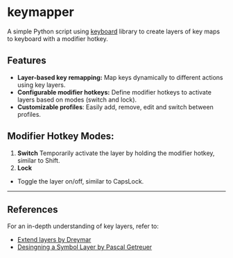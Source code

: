 # keymapper
A simple Python script using [keyboard](https://github.com/boppreh/keyboard/) library to create layers of key maps to keyboard with a modifier hotkey.

## Features
- **Layer-based key remapping:** Map keys dynamically to different actions using key layers.
- **Configurable modifier hotkeys:** Define modifier hotkeys to activate layers based on modes (switch and lock).
- **Customizable profiles**: Easily add, remove, edit and switch between profiles.

## Modifier Hotkey Modes:
1. **Switch**
Temporarily activate the layer by holding the modifier hotkey, similar to Shift.
2. **Lock**
- Toggle the layer on/off, similar to CapsLock.

---

## References

For an in-depth understanding of key layers, refer to:
- [Extend layers by Dreymar](https://dreymar.colemak.org/layers-extend.html)
- [Desingning a Symbol Layer by Pascal Getreuer](https://getreuer.info/posts/keyboards/symbol-layer/index.html)